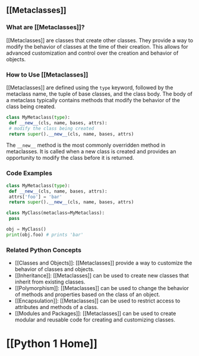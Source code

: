 ## [[Metaclasses]]

### What are [[Metaclasses]]?
 [[Metaclasses]] are classes that create other classes. They provide a way to modify the behavior of classes at the time of their creation. This allows for advanced customization and control over the creation and behavior of objects.

### How to Use [[Metaclasses]]
 [[Metaclasses]] are defined using the `type` keyword, followed by the metaclass name, the tuple of base classes, and the class body. The body of a metaclass typically contains methods that modify the behavior of the class being created.

```python
class MyMetaclass(type):
 def __new__(cls, name, bases, attrs):
 # modify the class being created
 return super().__new__(cls, name, bases, attrs)
```

The `__new__` method is the most commonly overridden method in metaclasses. It is called when a new class is created and provides an opportunity to modify the class before it is returned.

### Code Examples
```python
class MyMetaclass(type):
 def __new__(cls, name, bases, attrs):
 attrs['foo'] = 'bar'
 return super().__new__(cls, name, bases, attrs)

class MyClass(metaclass=MyMetaclass):
 pass

obj = MyClass()
print(obj.foo) # prints 'bar'
```

### Related Python Concepts

- [[Classes and Objects]]: [[Metaclasses]] provide a way to customize the behavior of classes and objects.
- [[Inheritance]]: [[Metaclasses]] can be used to create new classes that inherit from existing classes.
- [[Polymorphism]]: [[Metaclasses]] can be used to change the behavior of methods and properties based on the class of an object.
- [[Encapsulation]]: [[Metaclasses]] can be used to restrict access to attributes and methods of a class.
- [[Modules and Packages]]: [[Metaclasses]] can be used to create modular and reusable code for creating and customizing classes.
# [[Python 1 Home]]